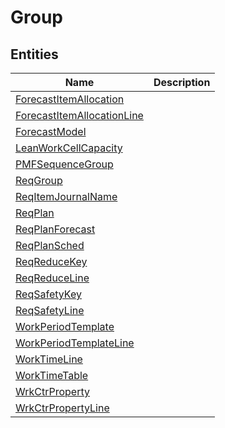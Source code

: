 
# Group


## Entities

|Name|Description|
|---|---|
|[ForecastItemAllocation](ForecastItemAllocation.cdm.json)||
|[ForecastItemAllocationLine](ForecastItemAllocationLine.cdm.json)||
|[ForecastModel](ForecastModel.cdm.json)||
|[LeanWorkCellCapacity](LeanWorkCellCapacity.cdm.json)||
|[PMFSequenceGroup](PMFSequenceGroup.cdm.json)||
|[ReqGroup](ReqGroup.cdm.json)||
|[ReqItemJournalName](ReqItemJournalName.cdm.json)||
|[ReqPlan](ReqPlan.cdm.json)||
|[ReqPlanForecast](ReqPlanForecast.cdm.json)||
|[ReqPlanSched](ReqPlanSched.cdm.json)||
|[ReqReduceKey](ReqReduceKey.cdm.json)||
|[ReqReduceLine](ReqReduceLine.cdm.json)||
|[ReqSafetyKey](ReqSafetyKey.cdm.json)||
|[ReqSafetyLine](ReqSafetyLine.cdm.json)||
|[WorkPeriodTemplate](WorkPeriodTemplate.cdm.json)||
|[WorkPeriodTemplateLine](WorkPeriodTemplateLine.cdm.json)||
|[WorkTimeLine](WorkTimeLine.cdm.json)||
|[WorkTimeTable](WorkTimeTable.cdm.json)||
|[WrkCtrProperty](WrkCtrProperty.cdm.json)||
|[WrkCtrPropertyLine](WrkCtrPropertyLine.cdm.json)||
